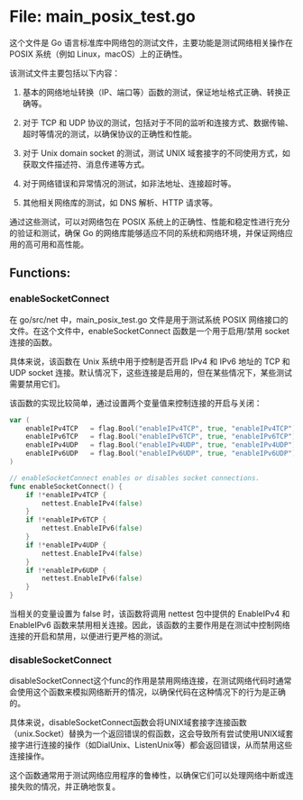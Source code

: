 # File: main_posix_test.go

这个文件是 Go 语言标准库中网络包的测试文件，主要功能是测试网络相关操作在 POSIX 系统（例如 Linux，macOS）上的正确性。

该测试文件主要包括以下内容：

1. 基本的网络地址转换（IP、端口等）函数的测试，保证地址格式正确、转换正确等。

2. 对于 TCP 和 UDP 协议的测试，包括对于不同的监听和连接方式、数据传输、超时等情况的测试，以确保协议的正确性和性能。

3. 对于 Unix domain socket 的测试，测试 UNIX 域套接字的不同使用方式，如获取文件描述符、消息传递等方式。

4. 对于网络错误和异常情况的测试，如非法地址、连接超时等。

5. 其他相关网络库的测试，如 DNS 解析、HTTP 请求等。

通过这些测试，可以对网络包在 POSIX 系统上的正确性、性能和稳定性进行充分的验证和测试，确保 Go 的网络库能够适应不同的系统和网络环境，并保证网络应用的高可用和高性能。

## Functions:

### enableSocketConnect

在 go/src/net 中，main_posix_test.go 文件是用于测试系统 POSIX 网络接口的文件。在这个文件中，enableSocketConnect 函数是一个用于启用/禁用 socket 连接的函数。

具体来说，该函数在 Unix 系统中用于控制是否开启 IPv4 和 IPv6 地址的 TCP 和 UDP socket 连接。默认情况下，这些连接是启用的，但在某些情况下，某些测试需要禁用它们。

该函数的实现比较简单，通过设置两个变量值来控制连接的开启与关闭：

```go
var (
    enableIPv4TCP   = flag.Bool("enableIPv4TCP", true, "enableIPv4TCP")
    enableIPv6TCP   = flag.Bool("enableIPv6TCP", true, "enableIPv6TCP")
    enableIPv4UDP   = flag.Bool("enableIPv4UDP", true, "enableIPv4UDP")
    enableIPv6UDP   = flag.Bool("enableIPv6UDP", true, "enableIPv6UDP")
)

// enableSocketConnect enables or disables socket connections.
func enableSocketConnect() {
    if !*enableIPv4TCP {
        nettest.EnableIPv4(false)
    }
    if !*enableIPv6TCP {
        nettest.EnableIPv6(false)
    }
    if !*enableIPv4UDP {
        nettest.EnableIPv4(false)
    }
    if !*enableIPv6UDP {
        nettest.EnableIPv6(false)
    }
}
```

当相关的变量设置为 false 时，该函数将调用 nettest 包中提供的 EnableIPv4 和 EnableIPv6 函数来禁用相关连接。因此，该函数的主要作用是在测试中控制网络连接的开启和禁用，以便进行更严格的测试。



### disableSocketConnect

disableSocketConnect这个func的作用是禁用网络连接，在测试网络代码时通常会使用这个函数来模拟网络断开的情况，以确保代码在这种情况下的行为是正确的。

具体来说，disableSocketConnect函数会将UNIX域套接字连接函数（unix.Socket）替换为一个返回错误的假函数，这会导致所有尝试使用UNIX域套接字进行连接的操作（如DialUnix、ListenUnix等）都会返回错误，从而禁用这些连接操作。

这个函数通常用于测试网络应用程序的鲁棒性，以确保它们可以处理网络中断或连接失败的情况，并正确地恢复。



